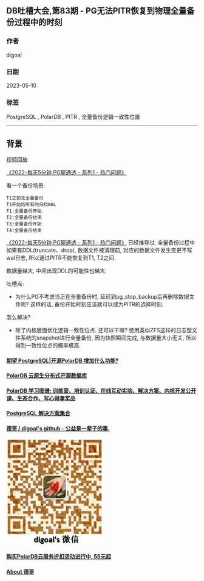 ## DB吐槽大会,第83期 - PG无法PITR恢复到物理全量备份过程中的时刻  
      
### 作者      
digoal      
      
### 日期      
2023-05-10      
      
### 标签      
PostgreSQL , PolarDB , PITR , 全量备份逻辑一致性位置           
      
----      
      
## 背景      
[视频回放]()      
      
[《2022-每天5分钟,PG聊通透 - 系列1 - 热门问题》](../202112/20211209_02.md)     
  
看一个备份场景:    
```  
T1之前无全量备份  
T1开始后所有的归档WAL  
T1:全量备份开始  
T2:全量备份结束  
T3:全量备份开始  
T4:全量备份结束  
```  
  
[《2022-每天5分钟,PG聊通透 - 系列1 - 热门问题》](../202112/20211209_02.md)   已经推导过, 全量备份过程中如果有DDL(truncate、drop), 数据文件被清理前, 对应的数据文件发生变更不写wal日志, 所以通过PITR不能恢复到T1, T2之间.  
  
数据量越大, 中间出现DDL的可能性也越大.   
  
吐槽点:    
- 为什么PG不考虑当正在全量备份时, 延迟到pg_stop_backup后再删除数据文件呢? 这样的话, 备份开始时刻应该就可以成为PITR的选择时刻.    
  
怎么解决?  
- 除了内核层面优化逻辑一致性位点.  还可以干嘛?  使用类似ZFS这样的日志型文件系统的snapshot进行全量备份, 因为快照瞬间完成, 与数据量大小无关, 所以得到一致性位点的概率极高.     
  
  
  
#### [期望 PostgreSQL|开源PolarDB 增加什么功能?](https://github.com/digoal/blog/issues/76 "269ac3d1c492e938c0191101c7238216")
  
  
#### [PolarDB 云原生分布式开源数据库](https://github.com/ApsaraDB "57258f76c37864c6e6d23383d05714ea")
  
  
#### [PolarDB 学习图谱: 训练营、培训认证、在线互动实验、解决方案、内核开发公开课、生态合作、写心得拿奖品](https://www.aliyun.com/database/openpolardb/activity "8642f60e04ed0c814bf9cb9677976bd4")
  
  
#### [PostgreSQL 解决方案集合](../201706/20170601_02.md "40cff096e9ed7122c512b35d8561d9c8")
  
  
#### [德哥 / digoal's github - 公益是一辈子的事.](https://github.com/digoal/blog/blob/master/README.md "22709685feb7cab07d30f30387f0a9ae")
  
  
![digoal's wechat](../pic/digoal_weixin.jpg "f7ad92eeba24523fd47a6e1a0e691b59")
  
  
#### [购买PolarDB云服务折扣活动进行中, 55元起](https://www.aliyun.com/activity/new/polardb-yunparter?userCode=bsb3t4al "e0495c413bedacabb75ff1e880be465a")
  
  
#### [About 德哥](https://github.com/digoal/blog/blob/master/me/readme.md "a37735981e7704886ffd590565582dd0")
  
